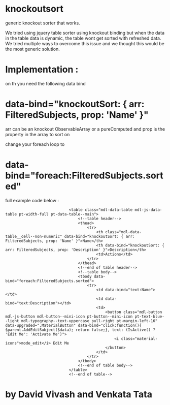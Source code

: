 # knockoutsort
generic knockout sorter that works.

We tried using jquery table sorter using knockout binding but when the data in the table data is dynamic, the table wont get sorted with refreshed data. We tried multiple ways to overcome this issue and we thought this would be the most generic solution. 

# Implementation : 
on th you need the following data bind 
# data-bind="knockoutSort: { arr: FilteredSubjects, prop: 'Name' }"
arr can be an knockout ObservableArray or a pureComputed and prop is the property in the array to sort on

change your foreach loop to 
# data-bind="foreach:FilteredSubjects.sorted"

full example code below : 
<!--table-->
                                <table class="mdl-data-table mdl-js-data-table pt-width-full pt-data-table--main">
                                    <!--table header-->
                                    <thead>
                                        <tr>
                                            <th class="mdl-data-table__cell--non-numeric" data-bind="knockoutSort: { arr: FilteredSubjects, prop: 'Name' }">Name</th>
                                            <th data-bind="knockoutSort: { arr: FilteredSubjects, prop: 'Description' }">Description</th>
                                            <td>Actions</td>
                                        </tr>
                                    </thead>
                                    <!--end of table header-->
                                    <!--table body-->
                                    <tbody data-bind="foreach:FilteredSubjects.sorted">
                                        <tr>
                                            <td data-bind="text:Name"></td>
                                            <td data-bind="text:Description"></td>
                                            <td>
                                                <button class="mdl-button mdl-js-button mdl-button--mini-icon pt-button--mini-icon pt-text-blue--light mdl-typography--text-uppercase pull-right pt-margin-left-16" data-upgraded=",MaterialButton" data-bind="click:function(){ $parent.AddEditSubject($data); return false;}, text: (IsActive() ? 'Edit Me': 'Activate Me')">
                                                    <i class="material-icons">mode_edit</i> Edit Me
                                                </button>
                                            </td>
                                        </tr>
                                    </tbody>
                                    <!--end of table body-->
                                </table>
                                <!--end of table-->
                                
 # by David Vivash and Venkata Tata
